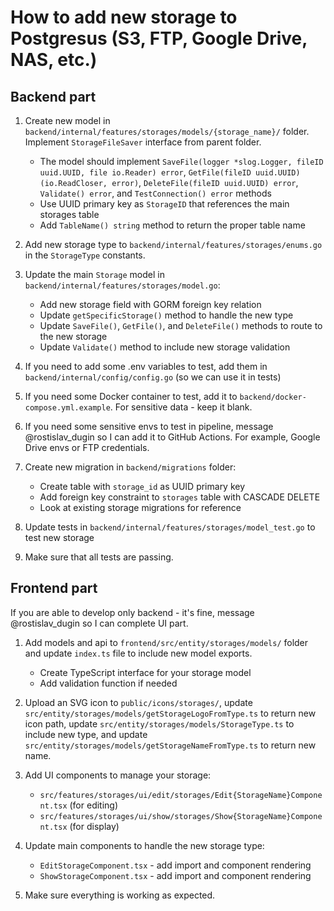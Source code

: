 # How to add new storage to Postgresus (S3, FTP, Google Drive, NAS, etc.)

## Backend part

1. Create new model in `backend/internal/features/storages/models/{storage_name}/` folder. Implement `StorageFileSaver` interface from parent folder.
   - The model should implement `SaveFile(logger *slog.Logger, fileID uuid.UUID, file io.Reader) error`, `GetFile(fileID uuid.UUID) (io.ReadCloser, error)`, `DeleteFile(fileID uuid.UUID) error`, `Validate() error`, and `TestConnection() error` methods
   - Use UUID primary key as `StorageID` that references the main storages table
   - Add `TableName() string` method to return the proper table name

2. Add new storage type to `backend/internal/features/storages/enums.go` in the `StorageType` constants.

3. Update the main `Storage` model in `backend/internal/features/storages/model.go`:
   - Add new storage field with GORM foreign key relation
   - Update `getSpecificStorage()` method to handle the new type
   - Update `SaveFile()`, `GetFile()`, and `DeleteFile()` methods to route to the new storage
   - Update `Validate()` method to include new storage validation

4. If you need to add some .env variables to test, add them in `backend/internal/config/config.go` (so we can use it in tests)

5. If you need some Docker container to test, add it to `backend/docker-compose.yml.example`. For sensitive data - keep it blank.

6. If you need some sensitive envs to test in pipeline, message @rostislav_dugin so I can add it to GitHub Actions. For example, Google Drive envs or FTP credentials.

7. Create new migration in `backend/migrations` folder:
   - Create table with `storage_id` as UUID primary key
   - Add foreign key constraint to `storages` table with CASCADE DELETE
   - Look at existing storage migrations for reference

8. Update tests in `backend/internal/features/storages/model_test.go` to test new storage

9. Make sure that all tests are passing.

## Frontend part

If you are able to develop only backend - it's fine, message @rostislav_dugin so I can complete UI part.

1. Add models and api to `frontend/src/entity/storages/models/` folder and update `index.ts` file to include new model exports.
   - Create TypeScript interface for your storage model
   - Add validation function if needed

2. Upload an SVG icon to `public/icons/storages/`, update `src/entity/storages/models/getStorageLogoFromType.ts` to return new icon path, update `src/entity/storages/models/StorageType.ts` to include new type, and update `src/entity/storages/models/getStorageNameFromType.ts` to return new name.

3. Add UI components to manage your storage:
   - `src/features/storages/ui/edit/storages/Edit{StorageName}Component.tsx` (for editing)
   - `src/features/storages/ui/show/storages/Show{StorageName}Component.tsx` (for display)

4. Update main components to handle the new storage type:
   - `EditStorageComponent.tsx` - add import and component rendering
   - `ShowStorageComponent.tsx` - add import and component rendering

5. Make sure everything is working as expected.
